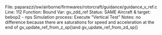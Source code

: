 File: paparazzi/sw/airborne/firmwares/rotorcraft/guidance/guidance_v_ref.c
Line: 112
Function: Bound
Var: gv_zdd_ref
Status: SAME
Aircraft & target: bebop2 - nps
Simulation process: Execute "Vertical Test"
Notes: no difference because there are saturations for speed and acceleration at the end of gv_update_ref_from_z_sp()and gv_update_ref_from_zd_sp()
